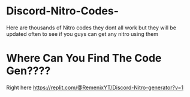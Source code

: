 # Discord-Nitro-Codes-
Here are thousands of Nitro codes they dont all work but they will be updated often to see if you guys can get any nitro using them 

# Where Can You Find The Code Gen???? 

Right here 
https://replit.com/@RemenixYT/Discord-Nitro-generator?v=1
